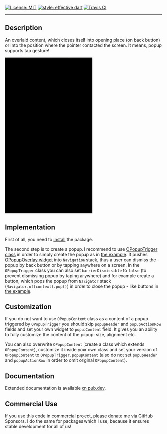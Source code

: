 <a href="https://opensource.org/licenses/MIT"><img src="https://img.shields.io/badge/license-MIT-yellow.svg" alt="License: MIT"></a>
<a href="https://github.com/tenhobi/effective_dart"><img src="https://img.shields.io/badge/style-effective_dart-blue.svg" alt="style: effective dart"></a>
<a href="https://travis-ci.org/github/owczaro/o_popup"><img src="https://travis-ci.org/owczaro/o_popup.svg?branch=master" alt="Travis CI"></a>

---


## Description

An overlaid content, which closes itself into opening place (on back button)
or into the position where the pointer contacted the screen. It means, popup supports tap gesture!

<img src="https://raw.githubusercontent.com/owczaro/o_popup/master/example/o_popup_demo.gif" height="500">


## Implementation

First of all, you need to [install](https://pub.dev/packages/o_popup/install) the package.

The second step is to create a popup.
I recommend to use [OPopupTrigger class](https://pub.dev/documentation/o_popup/latest/o_popup/OPopupTrigger-class.html)
in order to simply create the popup as in [the example](https://pub.dev/packages/o_popup/example).
It pushes [OPopupOverlay widget](https://pub.dev/documentation/o_popup/latest/o_popup/OPopupOverlay-class.html)
into `Navigation` stack, thus a user can dismiss the popup by back button
or by tapping anywhere on a screen.
In the `OPopupTrigger` class you can also set `barrierDismissible`
to `false` (to prevent dismissing popup by taping anywhere)
and for example create a button,
which pops the popup from `Navigator` stack (`Navigator.of(context).pop()`)
in order to close the popup - like buttons in [the example](https://github.com/owczaro/o_popup/blob/master/example/lib/demo.dart).


## Customization

If you do not want to use `OPopupContent` class as a content of a popup triggered by `OPopupTrigger`
you should skip `popupHeader` and `popupActionRow` fields and set your own widget to
`popupContent` field. It gives you an ability to fully customize the content of the popup:
size, alignment etc.

You can also overwrite `OPopupContent` (create a class which extends `OPopupContent`),
customize it inside your own class and set your version of `OPopupContent`
to `OPopupTrigger.popupContent`
(also do not set `popupHeader` and `popupActionRow` in order to omit original `OPopupContent`).

## Documentation

Extended documentation is available [on pub.dev](https://pub.dev/documentation/o_popup/latest/o_popup/o_popup-library.html).


## Commercial Use

If you use this code in commercial project, please donate me via GitHub Sponsors. I do the same for packages which I use, because it ensures stable development for all of us!
